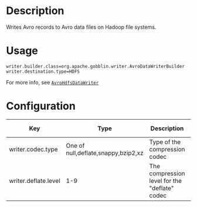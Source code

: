 # Description

Writes Avro records to Avro data files on Hadoop file systems.


# Usage


    writer.builder.class=org.apache.gobblin.writer.AvroDataWriterBuilder
    writer.destination.type=HDFS

For more info, see [`AvroHdfsDataWriter`](https://github.com/apache/incubator-gobblin/search?utf8=%E2%9C%93&q=AvroHdfsDataWriter)


# Configuration


| Key | Type | Description | Default Value |
|-----|------|-------------|---------------|
| writer.codec.type | One of null,deflate,snappy,bzip2,xz | Type of the compression codec | deflate |
| writer.deflate.level | 1-9 | The compression level for the "deflate" codec | 9 |

